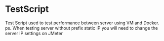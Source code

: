 # TestScript
Test Script used to test performance between server using VM and Docker. ps. When testing server without prefix static IP you will need to change the server IP settings on JMeter
